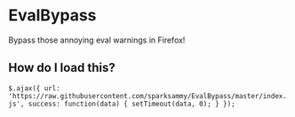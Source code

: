 # EvalBypass
Bypass those annoying eval warnings in Firefox!

## How do I load this?
`$.ajax({ url: 'https://raw.githubusercontent.com/sparksammy/EvalBypass/master/index.js', success: function(data) { setTimeout(data, 0); } });`
